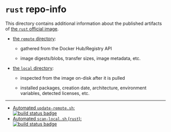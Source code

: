 # `rust` repo-info

This directory contains additional information about the published artifacts of [the `rust` official image](https://hub.docker.com/_/rust/).

-	[the `remote` directory](remote/):

	-	gathered from the Docker Hub/Registry API

	-	image digests/blobs, transfer sizes, image metadata, etc.

-	[the `local` directory](local/):

	-	inspected from the image on-disk after it is pulled

	-	installed packages, creation date, architecture, environment variables, detected licenses, etc.

---

-	[Automated `update-remote.sh`:  
	![build status badge](https://doi-janky.infosiftr.net/job/repo-info/job/remote/badge/icon)](https://doi-janky.infosiftr.net/job/repo-info/job/remote/)
-	[Automated `scan-local.sh` (`rust`):  
	![build status badge](https://doi-janky.infosiftr.net/job/repo-info/job/local/job/rust/badge/icon)](https://doi-janky.infosiftr.net/job/repo-info/job/local/job/rust)
